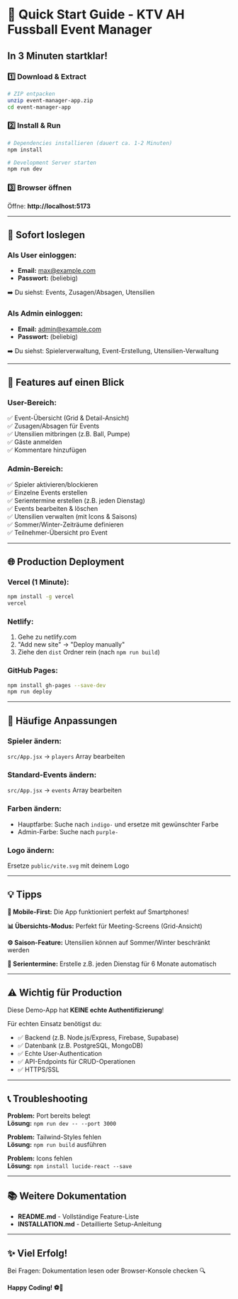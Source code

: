 # 🚀 Quick Start Guide - KTV AH Fussball Event Manager

## In 3 Minuten startklar!

### 1️⃣ Download & Extract
```bash
# ZIP entpacken
unzip event-manager-app.zip
cd event-manager-app
```

### 2️⃣ Install & Run
```bash
# Dependencies installieren (dauert ca. 1-2 Minuten)
npm install

# Development Server starten
npm run dev
```

### 3️⃣ Browser öffnen
Öffne: **http://localhost:5173**

---

## 🎯 Sofort loslegen

### Als User einloggen:
- **Email:** max@example.com
- **Passwort:** (beliebig)

➡️ Du siehst: Events, Zusagen/Absagen, Utensilien

### Als Admin einloggen:
- **Email:** admin@example.com
- **Passwort:** (beliebig)

➡️ Du siehst: Spielerverwaltung, Event-Erstellung, Utensilien-Verwaltung

---

## 📱 Features auf einen Blick

### User-Bereich:
✅ Event-Übersicht (Grid & Detail-Ansicht)  
✅ Zusagen/Absagen für Events  
✅ Utensilien mitbringen (z.B. Ball, Pumpe)  
✅ Gäste anmelden  
✅ Kommentare hinzufügen  

### Admin-Bereich:
✅ Spieler aktivieren/blockieren  
✅ Einzelne Events erstellen  
✅ Serientermine erstellen (z.B. jeden Dienstag)  
✅ Events bearbeiten & löschen  
✅ Utensilien verwalten (mit Icons & Saisons)  
✅ Sommer/Winter-Zeiträume definieren  
✅ Teilnehmer-Übersicht pro Event  

---

## 🌐 Production Deployment

### Vercel (1 Minute):
```bash
npm install -g vercel
vercel
```

### Netlify:
1. Gehe zu netlify.com
2. "Add new site" → "Deploy manually"
3. Ziehe den `dist` Ordner rein (nach `npm run build`)

### GitHub Pages:
```bash
npm install gh-pages --save-dev
npm run deploy
```

---

## 🔧 Häufige Anpassungen

### Spieler ändern:
`src/App.jsx` → `players` Array bearbeiten

### Standard-Events ändern:
`src/App.jsx` → `events` Array bearbeiten

### Farben ändern:
- Hauptfarbe: Suche nach `indigo-` und ersetze mit gewünschter Farbe
- Admin-Farbe: Suche nach `purple-`

### Logo ändern:
Ersetze `public/vite.svg` mit deinem Logo

---

## 💡 Tipps

**🎨 Mobile-First:** Die App funktioniert perfekt auf Smartphones!

**📊 Übersichts-Modus:** Perfekt für Meeting-Screens (Grid-Ansicht)

**⚙️ Saison-Feature:** Utensilien können auf Sommer/Winter beschränkt werden

**📅 Serientermine:** Erstelle z.B. jeden Dienstag für 6 Monate automatisch

---

## ⚠️ Wichtig für Production

Diese Demo-App hat **KEINE echte Authentifizierung**!

Für echten Einsatz benötigst du:
- ✅ Backend (z.B. Node.js/Express, Firebase, Supabase)
- ✅ Datenbank (z.B. PostgreSQL, MongoDB)
- ✅ Echte User-Authentication
- ✅ API-Endpoints für CRUD-Operationen
- ✅ HTTPS/SSL

---

## 📞 Troubleshooting

**Problem:** Port bereits belegt  
**Lösung:** `npm run dev -- --port 3000`

**Problem:** Tailwind-Styles fehlen  
**Lösung:** `npm run build` ausführen

**Problem:** Icons fehlen  
**Lösung:** `npm install lucide-react --save`

---

## 📚 Weitere Dokumentation

- **README.md** - Vollständige Feature-Liste
- **INSTALLATION.md** - Detaillierte Setup-Anleitung

---

## ✨ Viel Erfolg!

Bei Fragen: Dokumentation lesen oder Browser-Konsole checken 🔍

**Happy Coding! ⚽🎉**
